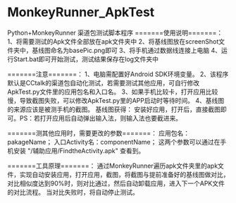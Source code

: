 MonkeyRunner_ApkTest
====================

Python+MonkeyRunner 渠道包测试脚本程序
=======使用说明=======：
1、将需要测试的Apk文件全部放在apk文件夹中
2、将基线图放在screenShot文件夹中，基线图命名为basePic.png即可
3、将手机通过数据线连接上电脑
4、运行Start.bat即可开始测试，测试结果保存在log文件夹中

=======注意=======：
1、电脑需配置好Android SDK环境变量。
2、该程序默认是CCtalk的渠道包自动化测试，若需要测试其他应用，可自行修改ApkTest.py文件里的应用包名和入口名。
3、如果手机比较卡，打开应用比较慢，导致截图失败，可以修改ApkTest.py里的APP启动时等待时间。
4、基线图的来源应该是被测手机的截图。
  基线图获得：
安装好应用，打开后，直接截图即可。PS：若打开应用后自动弹出输入法，则输入法也要截进来。

=======测其他应用时，需要更改的参数=======：
  应用包名：pakageName；
  入口Activity名：componentName；
这两个参数可以通过在手机安装 "/辅助应用/FindtheActivity.apk" 查看到。


=======工具原理=======：
    通过MonkeyRunner遍历apk文件夹里的apk文件，实现自动安装应用，打开应用，截图，将截图与提前准备好的基线图做对比，对比相似度达到90%时，则对比通过，然后自动卸载应用，进入下一个APK文件的对比流程。
    当对比失败时，将自动停止测试。
